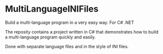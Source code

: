 # MultiLanguageINIFiles
Build a multi-language program in a very easy way. For C# .NET

The reposity contains a project written in C# that demonstrates how to build a multi-language program quickly and easily.

Done with separate language files and in the style of INI files.
